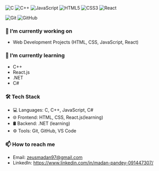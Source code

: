 ![C](https://img.shields.io/badge/C-00599C?style=flat&logo=c&logoColor=white)
![C++](https://img.shields.io/badge/C++-00599C?style=flat&logo=c%2B%2B&logoColor=white)
![JavaScript](https://img.shields.io/badge/JavaScript-F7DF1E?style=flat&logo=javascript&logoColor=black)
![HTML5](https://img.shields.io/badge/HTML5-E34F26?style=flat&logo=html5&logoColor=white)
![CSS3](https://img.shields.io/badge/CSS3-1572B6?style=flat&logo=css3&logoColor=white)
![React](https://img.shields.io/badge/React-20232A?style=flat&logo=react&logoColor=61DAFB)

![Git](https://img.shields.io/badge/Git-F05032?style=flat&logo=git&logoColor=white)
![GitHub](https://img.shields.io/badge/GitHub-181717?style=flat&logo=github&logoColor=white)


### 🔭 I’m currently working on
- Web Development Projects (HTML, CSS, JavaScript, React)


### 🌱 I’m currently learning
- C++
- React.js
- .NET
- C#
  
### 🛠 Tech Stack
- 💻 Languages: C, C++, JavaScript, C#
- 🌐 Frontend: HTML, CSS, React.js(learning)
- 🛢 Backend: .NET (learning)
- ⚙️ Tools: Git, GitHub, VS Code

### 📫 How to reach me
- Email: zeusmadan97@gmail.com
- LinkedIn: https://www.linkedin.com/in/madan-pandey-091447307/
